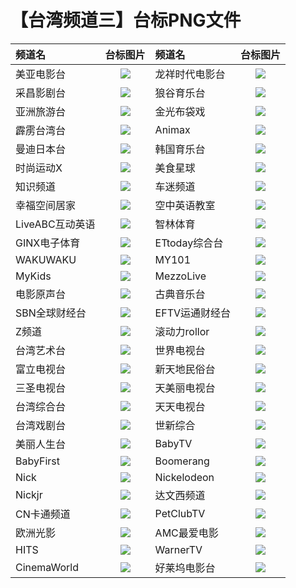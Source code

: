 # 【台湾频道三】台标PNG文件
|频道名|台标图片|频道名|台标图片|
|:---|:---:|:---|:---:|
|美亚电影台|<img src="https://raw.githubusercontent.com/wanglindl/TVlogo/main/img/meiyady.png">|龙祥时代电影台|<img src="https://raw.githubusercontent.com/wanglindl/TVlogo/main/img/LStime.png">|
|采昌影剧台|<img src="https://raw.githubusercontent.com/wanglindl/TVlogo/main/img/caichang.png">|狼谷育乐台|<img src="https://raw.githubusercontent.com/wanglindl/TVlogo/main/img/WolvesValley.png">|
|亚洲旅游台|<img src="https://raw.githubusercontent.com/wanglindl/TVlogo/main/img/Asiatravel.png">|金光布袋戏|<img src="https://raw.githubusercontent.com/wanglindl/TVlogo/main/img/jgbdx.png">|
|霹雳台湾台|<img src="https://raw.githubusercontent.com/wanglindl/TVlogo/main/img/pltwt.png">|Animax|<img src="https://raw.githubusercontent.com/wanglindl/TVlogo/main/img/Animax.png">|
|曼迪日本台|<img src="https://raw.githubusercontent.com/wanglindl/TVlogo/main/img/dmrbt.png">|韩国育乐台|<img src="https://raw.githubusercontent.com/wanglindl/TVlogo/main/img/hanguoyl.png">|
|时尚运动X|<img src="https://raw.githubusercontent.com/wanglindl/TVlogo/main/img/ssydX.png">|美食星球|<img src="https://raw.githubusercontent.com/wanglindl/TVlogo/main/img/foodplanet.png">|
|知识频道|<img src="https://raw.githubusercontent.com/wanglindl/TVlogo/main/img/smarttv.png">|车迷频道|<img src="https://raw.githubusercontent.com/wanglindl/TVlogo/main/img/chemitv.png">|
|幸福空间居家|<img src="https://raw.githubusercontent.com/wanglindl/TVlogo/main/img/Gorgeous.png">|空中英语教室|<img src="https://raw.githubusercontent.com/wanglindl/TVlogo/main/img/kzyyjs.png">|
|LiveABC互动英语|<img src="https://raw.githubusercontent.com/wanglindl/TVlogo/main/img/liveabc.png">|智林体育|<img src="https://raw.githubusercontent.com/wanglindl/TVlogo/main/img/TSL.png">|
|GINX电子体育|<img src="https://raw.githubusercontent.com/wanglindl/TVlogo/main/img/GINXesport.png">|ETtoday综合台|<img src="https://raw.githubusercontent.com/wanglindl/TVlogo/main/img/ETtoday.png">|
|WAKUWAKU|<img src="https://raw.githubusercontent.com/wanglindl/TVlogo/main/img/WAKUWAKU.png">|MY101|<img src="https://raw.githubusercontent.com/wanglindl/TVlogo/main/img/MY101.png">|
|MyKids|<img src="https://raw.githubusercontent.com/wanglindl/TVlogo/main/img/Mykids.png">|MezzoLive|<img src="https://raw.githubusercontent.com/wanglindl/TVlogo/main/img/mezzolive.png">|
|电影原声台|<img src="https://raw.githubusercontent.com/wanglindl/TVlogo/main/img/cmusic.png">|古典音乐台|<img src="https://raw.githubusercontent.com/wanglindl/TVlogo/main/img/classical.png">|
|SBN全球财经台|<img src="https://raw.githubusercontent.com/wanglindl/TVlogo/main/img/SBNcaijing.png">|EFTV运通财经台|<img src="https://raw.githubusercontent.com/wanglindl/TVlogo/main/img/EFTVcaijing.png">|
|Z频道|<img src="https://raw.githubusercontent.com/wanglindl/TVlogo/main/img/Zpindao.png">|滚动力rollor|<img src="https://raw.githubusercontent.com/wanglindl/TVlogo/main/img/rollor.png">|
|台湾艺术台|<img src="https://raw.githubusercontent.com/wanglindl/TVlogo/main/img/TACT.png">|世界电视台|<img src="https://raw.githubusercontent.com/wanglindl/TVlogo/main/img/WorldTV.png">|
|富立电视台|<img src="https://raw.githubusercontent.com/wanglindl/TVlogo/main/img/FuliTV.png">|新天地民俗台|<img src="https://raw.githubusercontent.com/wanglindl/TVlogo/main/img/xtdmst.png">|
|三圣电视台|<img src="https://raw.githubusercontent.com/wanglindl/TVlogo/main/img/SanshengTV.png">|天美丽电视台|<img src="https://raw.githubusercontent.com/wanglindl/TVlogo/main/img/tmltv.png">|
|台湾综合台|<img src="https://raw.githubusercontent.com/wanglindl/TVlogo/main/img/Taiwanzh.png">|天天电视台|<img src="https://raw.githubusercontent.com/wanglindl/TVlogo/main/img/Tiantian.png">|
|台湾戏剧台|<img src="https://raw.githubusercontent.com/wanglindl/TVlogo/main/img/Taiwanxiju.png">|世新综合|<img src="https://raw.githubusercontent.com/wanglindl/TVlogo/main/img/CYCzonghe.png">|
|美丽人生台|<img src="https://raw.githubusercontent.com/wanglindl/TVlogo/main/img/Maylife.png">|BabyTV|<img src="https://raw.githubusercontent.com/wanglindl/TVlogo/main/img/BabyTV.png">|
|BabyFirst|<img src="https://raw.githubusercontent.com/wanglindl/TVlogo/main/img/BabyFirst.png">|Boomerang|<img src="https://raw.githubusercontent.com/wanglindl/TVlogo/main/img/Boomerang.png">|
|Nick|<img src="https://raw.githubusercontent.com/wanglindl/TVlogo/main/img/Nick.png">|Nickelodeon|<img src="https://raw.githubusercontent.com/wanglindl/TVlogo/main/img/Nickelodeon.png">|
|Nickjr|<img src="https://raw.githubusercontent.com/wanglindl/TVlogo/main/img/Nickjr.png">|达文西频道|<img src="https://raw.githubusercontent.com/wanglindl/TVlogo/main/img/DaVinci.png">|
|CN卡通频道|<img src="https://raw.githubusercontent.com/wanglindl/TVlogo/main/img/CNCartoon.png">|PetClubTV|<img src="https://raw.githubusercontent.com/wanglindl/TVlogo/main/img/PetClubTV.png">|
|欧洲光影|<img src="https://raw.githubusercontent.com/wanglindl/TVlogo/main/img/MyCinema.png">|AMC最爱电影|<img src="https://raw.githubusercontent.com/wanglindl/TVlogo/main/img/AMCMovies.png">|
|HITS|<img src="https://raw.githubusercontent.com/wanglindl/TVlogo/main/img/HITS.png">|WarnerTV|<img src="https://raw.githubusercontent.com/wanglindl/TVlogo/main/img/WarnerTV.png">|
|CinemaWorld|<img src="https://raw.githubusercontent.com/wanglindl/TVlogo/main/img/CinemaWorld.png">|好莱坞电影台|<img src="https://raw.githubusercontent.com/wanglindl/TVlogo/main/img/Hollywood.png">|

